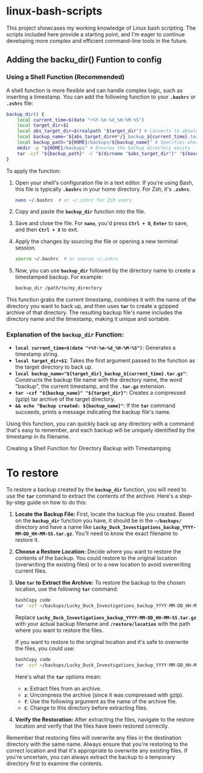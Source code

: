 # linux-bash-scripts
This project showcases my working knowledge of Linux bash scripting. The scripts included here provide a starting point, and I'm eager to continue developing more complex and efficient command-line tools in the future.

## Adding the backu_dir() Funtion to config
### **Using a Shell Function (Recommended)**

A shell function is more flexible and can handle complex logic, such as inserting a timestamp. You can add the following function to your **`.bashrc`** or **`.zshrc`** file:

```bash
backup_dir() {
    local current_time=$(date "+%Y-%m-%d_%H-%M-%S")
    local target_dir=$1
    local abs_target_dir=$(realpath "$target_dir") # Converts to absolute path
    local backup_name="${abs_target_dir##*/}_backup_${current_time}.tar.gz" # Extracts the base name of the directory
    local backup_path="${HOME}/backups/${backup_name}" # Specifies where to save the backup
    mkdir -p "${HOME}/backups" # Ensures the backup directory exists
    tar -czf "${backup_path}" -C "$(dirname "$abs_target_dir")" "$(basename "$abs_target_dir")" && echo "Backup created at: ${backup_path}"
}

```

To apply the function:

1. Open your shell's configuration file in a text editor. If you're using Bash, this file is typically **`.bashrc`** in your home directory. For Zsh, it's **`.zshrc`**.
    
    ```bash
    nano ~/.bashrc  # or ~/.zshrc for Zsh users
    ```
    
2. Copy and paste the **`backup_dir`** function into the file.
3. Save and close the file. For **`nano`**, you'd press **`Ctrl + O`**, **`Enter`** to save, and then **`Ctrl + X`** to exit.
4. Apply the changes by sourcing the file or opening a new terminal session.
    
    ```bash
    source ~/.bashrc  # or source ~/.zshrc
    ```
    
5. Now, you can use **`backup_dir`** followed by the directory name to create a timestamped backup. For example:
    
    ```bash
    backup_dir /path/to/my_directory
    ```
    

This function grabs the current timestamp, combines it with the name of the directory you want to back up, and then uses **`tar`** to create a gzipped archive of that directory. The resulting backup file's name includes the directory name and the timestamp, making it unique and sortable.

### **Explanation of the `backup_dir` Function:**

- **`local current_time=$(date "+%Y-%m-%d_%H-%M-%S")`**: Generates a timestamp string.
- **`local target_dir=$1`**: Takes the first argument passed to the function as the target directory to back up.
- **`local backup_name="${target_dir}_backup_${current_time}.tar.gz"`**: Constructs the backup file name with the directory name, the word "backup", the current timestamp, and the **`.tar.gz`** extension.
- **`tar -czf "${backup_name}" "${target_dir}"`**: Creates a compressed (gzip) tar archive of the target directory.
- **`&& echo "Backup created: ${backup_name}"`**: If the **`tar`** command succeeds, prints a message indicating the backup file's name.

Using this function, you can quickly back up any directory with a command that's easy to remember, and each backup will be uniquely identified by the timestamp in its filename.

Creating a Shell Function for Directory Backup with Timestamping

# To restore

To restore a backup created by the **`backup_dir`** function, you will need to use the **`tar`** command to extract the contents of the archive. Here's a step-by-step guide on how to do this:

1. **Locate the Backup File:**
First, locate the backup file you created. Based on the **`backup_dir`** function you have, it should be in the **`~/backups/`** directory and have a name like **`Lucky_Duck_Investigations_backup_YYYY-MM-DD_HH-MM-SS.tar.gz`**. You'll need to know the exact filename to restore it.
2. **Choose a Restore Location:**
Decide where you want to restore the contents of the backup. You could restore to the original location (overwriting the existing files) or to a new location to avoid overwriting current files.
3. **Use `tar` to Extract the Archive:**
To restore the backup to the chosen location, use the following **`tar`** command:
    
    ```bash
    bashCopy code
    tar -xzf ~/backups/Lucky_Duck_Investigations_backup_YYYY-MM-DD_HH-MM-SS.tar.gz -C /restore/location
    
    ```
    
    Replace **`Lucky_Duck_Investigations_backup_YYYY-MM-DD_HH-MM-SS.tar.gz`** with your actual backup filename and **`/restore/location`** with the path where you want to restore the files.
    
    If you want to restore to the original location and it's safe to overwrite the files, you could use:
    
    ```bash
    bashCopy code
    tar -xzf ~/backups/Lucky_Duck_Investigations_backup_YYYY-MM-DD_HH-MM-SS.tar.gz -C /home
    
    ```
    
    Here's what the **`tar`** options mean:
    
    - **`x`**: Extract files from an archive.
    - **`z`**: Uncompress the archive (since it was compressed with gzip).
    - **`f`**: Use the following argument as the name of the archive file.
    - **`C`**: Change to this directory before extracting files.
4. **Verify the Restoration:**
After extracting the files, navigate to the restore location and verify that the files have been restored correctly.

Remember that restoring files will overwrite any files in the destination directory with the same name. Always ensure that you're restoring to the correct location and that it's appropriate to overwrite any existing files. If you're uncertain, you can always extract the backup to a temporary directory first to examine the contents.
